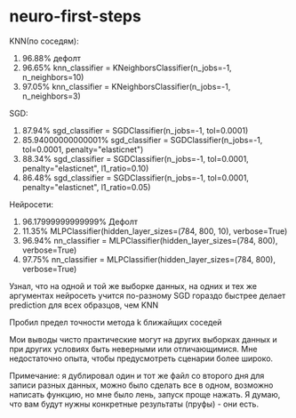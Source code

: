 # neuro-first-steps

KNN(по соседям):
1. 96.88% дефолт
2. 96.65% knn_classifier = KNeighborsClassifier(n_jobs=-1, n_neighbors=10)
3. 97.05%  knn_classifier = KNeighborsClassifier(n_jobs=-1, n_neighbors=3)


SGD:
1. 87.94% sgd_classifier = SGDClassifier(n_jobs=-1, tol=0.0001)
2. 85.94000000000001% sgd_classifier = SGDClassifier(n_jobs=-1, tol=0.0001, penalty="elasticnet")
3. 88.34% sgd_classifier = SGDClassifier(n_jobs=-1, tol=0.0001, penalty="elasticnet", l1_ratio=0.10)
4. 86.48% sgd_classifier = SGDClassifier(n_jobs=-1, tol=0.0001, penalty="elasticnet", l1_ratio=0.05)


Нейросети:
1. 96.17999999999999% Дефолт
2. 11.35% MLPClassifier(hidden_layer_sizes=(784, 800, 10), verbose=True)
3. 96.94% nn_classifier = MLPClassifier(hidden_layer_sizes=(784, 800), verbose=True)
4. 97.75% nn_classifier = MLPClassifier(hidden_layer_sizes=(784, 800), verbose=True)


Узнал, что на одной и той же выборке данных, на одних и тех же аргументах нейросеть учится по-разному
SGD гораздо быстрее делает prediction для всех образцов, чем KNN

Пробил предел точности метода k ближайщих соседей

Мои выводы чисто практические могут на других выборках данных и при других условиях быть неверными или отличающимися. Мне недостаточно опыта, чтобы предусмотреть сценарии более широко.

Примечание: я дублировал один и тот же файл со второго дня для записи разных данных, можно было сделать все в одном, возможно написать функцию, но мне было лень, запуск проще нажать. Я думаю, что вам будут нужны конкретные результаты (пруфы) - они есть.
